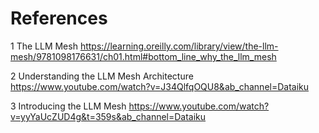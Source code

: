 # References


1 The LLM Mesh
https://learning.oreilly.com/library/view/the-llm-mesh/9781098176631/ch01.html#bottom_line_why_the_llm_mesh

2 Understanding the  LLM Mesh Architecture
https://www.youtube.com/watch?v=J34QlfqOQU8&ab_channel=Dataiku

3 Introducing the LLM Mesh
https://www.youtube.com/watch?v=yyYaUcZUD4g&t=359s&ab_channel=Dataiku

